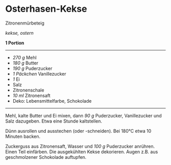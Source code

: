 # Osterhasen-Kekse

Zitronenmürbeteig

*kekse, ostern*

**1 Portion**

---

- *270 g* Mehl
- *180 g* Butter
- *190 g* Puderzucker
- *1 Päckchen* Vanillezucker
- *1* Ei
- Salz
- Zitronenschale
- *10 ml* Zitronensaft
- Deko: Lebensmittelfarbe, Schokolade

---
Mehl, kalte Butter und Ei mixen, dann *90 g* Puderzucker, Vanillezucker und Salz dazugeben. Etwa eine Stunde
kaltstellen.

Dünn ausrollen und ausstechen (oder -schneiden). Bei 180°C etwa 10 Minuten backen.

Zuckerguss aus Zitronensaft, Wasser und *100 g* Puderzucker anrühren. Einen Teil einfärben. Die ausgekühlten Kekse
dekorieren. Augen z.B. aus geschmolzener Schokolade auftupfen.
